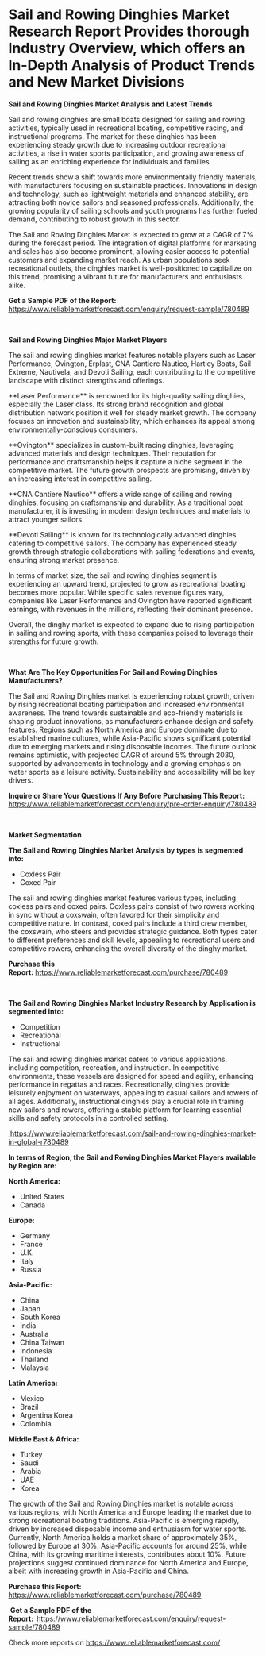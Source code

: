 <p><h1>Sail and Rowing Dinghies Market Research Report Provides thorough Industry Overview, which offers an In-Depth Analysis of Product Trends and New Market Divisions</h1></p><p><strong>Sail and Rowing Dinghies Market Analysis and Latest Trends</strong></p>
<p><p>Sail and rowing dinghies are small boats designed for sailing and rowing activities, typically used in recreational boating, competitive racing, and instructional programs. The market for these dinghies has been experiencing steady growth due to increasing outdoor recreational activities, a rise in water sports participation, and growing awareness of sailing as an enriching experience for individuals and families. </p><p>Recent trends show a shift towards more environmentally friendly materials, with manufacturers focusing on sustainable practices. Innovations in design and technology, such as lightweight materials and enhanced stability, are attracting both novice sailors and seasoned professionals. Additionally, the growing popularity of sailing schools and youth programs has further fueled demand, contributing to robust growth in this sector. </p><p>The Sail and Rowing Dinghies Market is expected to grow at a CAGR of 7% during the forecast period. The integration of digital platforms for marketing and sales has also become prominent, allowing easier access to potential customers and expanding market reach. As urban populations seek recreational outlets, the dinghies market is well-positioned to capitalize on this trend, promising a vibrant future for manufacturers and enthusiasts alike.</p></p>
<p><strong>Get a Sample PDF of the Report:&nbsp;</strong> <a href="https://www.reliablemarketforecast.com/enquiry/request-sample/780489?utm_campaign=2603&utm_medium=2&utm_source=Github&utm_content=ia&utm_term=26032025&utm_id=sail-and-rowing-dinghies">https://www.reliablemarketforecast.com/enquiry/request-sample/780489</a></p>
<p>&nbsp;</p>
<p><strong>Sail and Rowing Dinghies Major Market Players</strong></p>
<p><p>The sail and rowing dinghies market features notable players such as Laser Performance, Ovington, Erplast, CNA Cantiere Nautico, Hartley Boats, Sail Extreme, Nautivela, and Devoti Sailing, each contributing to the competitive landscape with distinct strengths and offerings.</p><p>**Laser Performance** is renowned for its high-quality sailing dinghies, especially the Laser class. Its strong brand recognition and global distribution network position it well for steady market growth. The company focuses on innovation and sustainability, which enhances its appeal among environmentally-conscious consumers.</p><p>**Ovington** specializes in custom-built racing dinghies, leveraging advanced materials and design techniques. Their reputation for performance and craftsmanship helps it capture a niche segment in the competitive market. The future growth prospects are promising, driven by an increasing interest in competitive sailing.</p><p>**CNA Cantiere Nautico** offers a wide range of sailing and rowing dinghies, focusing on craftsmanship and durability. As a traditional boat manufacturer, it is investing in modern design techniques and materials to attract younger sailors.</p><p>**Devoti Sailing** is known for its technologically advanced dinghies catering to competitive sailors. The company has experienced steady growth through strategic collaborations with sailing federations and events, ensuring strong market presence.</p><p>In terms of market size, the sail and rowing dinghies segment is experiencing an upward trend, projected to grow as recreational boating becomes more popular. While specific sales revenue figures vary, companies like Laser Performance and Ovington have reported significant earnings, with revenues in the millions, reflecting their dominant presence.</p><p>Overall, the dinghy market is expected to expand due to rising participation in sailing and rowing sports, with these companies poised to leverage their strengths for future growth.</p></p>
<p>&nbsp;</p>
<p><strong>What Are The Key Opportunities For Sail and Rowing Dinghies Manufacturers?</strong></p>
<p><p>The Sail and Rowing Dinghies market is experiencing robust growth, driven by rising recreational boating participation and increased environmental awareness. The trend towards sustainable and eco-friendly materials is shaping product innovations, as manufacturers enhance design and safety features. Regions such as North America and Europe dominate due to established marine cultures, while Asia-Pacific shows significant potential due to emerging markets and rising disposable incomes. The future outlook remains optimistic, with projected CAGR of around 5% through 2030, supported by advancements in technology and a growing emphasis on water sports as a leisure activity. Sustainability and accessibility will be key drivers.</p></p>
<p><strong>Inquire or Share Your Questions If Any Before Purchasing This Report:</strong> <a href="https://www.reliablemarketforecast.com/enquiry/pre-order-enquiry/780489?utm_campaign=2603&utm_medium=2&utm_source=Github&utm_content=ia&utm_term=26032025&utm_id=sail-and-rowing-dinghies">https://www.reliablemarketforecast.com/enquiry/pre-order-enquiry/780489</a></p>
<p>&nbsp;</p>
<p><strong>Market Segmentation</strong></p>
<p><strong>The Sail and Rowing Dinghies Market Analysis by types is segmented into:</strong></p>
<p><ul><li>Coxless Pair</li><li>Coxed Pair</li></ul></p>
<p><p>The sail and rowing dinghies market features various types, including coxless pairs and coxed pairs. Coxless pairs consist of two rowers working in sync without a coxswain, often favored for their simplicity and competitive nature. In contrast, coxed pairs include a third crew member, the coxswain, who steers and provides strategic guidance. Both types cater to different preferences and skill levels, appealing to recreational users and competitive rowers, enhancing the overall diversity of the dinghy market.</p></p>
<p><strong>Purchase this Report:&nbsp;</strong><a href="https://www.reliablemarketforecast.com/purchase/780489?utm_campaign=2603&utm_medium=2&utm_source=Github&utm_content=ia&utm_term=26032025&utm_id=sail-and-rowing-dinghies">https://www.reliablemarketforecast.com/purchase/780489</a></p>
<p>&nbsp;</p>
<p><strong>The Sail and Rowing Dinghies Market Industry Research by Application is segmented into:</strong></p>
<p><ul><li>Competition</li><li>Recreational</li><li>Instructional</li></ul></p>
<p><p>The sail and rowing dinghies market caters to various applications, including competition, recreation, and instruction. In competitive environments, these vessels are designed for speed and agility, enhancing performance in regattas and races. Recreationally, dinghies provide leisurely enjoyment on waterways, appealing to casual sailors and rowers of all ages. Additionally, instructional dinghies play a crucial role in training new sailors and rowers, offering a stable platform for learning essential skills and safety protocols in a controlled setting.</p></p>
<p><a href="https://www.reliablemarketforecast.com/sail-and-rowing-dinghies-market-in-global-r780489?utm_campaign=2603&utm_medium=2&utm_source=Github&utm_content=ia&utm_term=26032025&utm_id=sail-and-rowing-dinghies">&nbsp;https://www.reliablemarketforecast.com/sail-and-rowing-dinghies-market-in-global-r780489</a></p>
<p><strong>In terms of Region, the Sail and Rowing Dinghies Market Players available by Region are:</strong></p>
<p>
    <p> <strong> North America: </strong>
        <ul>
            <li>United States</li>
            <li>Canada</li>
        </ul>
        </p> 
    <p> <strong> Europe: </strong>
        <ul>
            <li>Germany</li>
            <li>France</li>
            <li>U.K.</li>
            <li>Italy</li>
            <li>Russia</li>
        </ul>
        </p> 
    <p> <strong> Asia-Pacific: </strong>
        <ul>
            <li>China</li>
            <li>Japan</li>
            <li>South Korea</li>
            <li>India</li>
            <li>Australia</li>
            <li>China Taiwan</li>
            <li>Indonesia</li>
            <li>Thailand</li>
            <li>Malaysia</li>
        </ul>
        </p> 
    <p> <strong> Latin America: </strong>
        <ul>
            <li>Mexico</li>
            <li>Brazil</li>
            <li>Argentina Korea</li>
            <li>Colombia</li>
        </ul>
        </p> 
    <p> <strong> Middle East & Africa: </strong>
        <ul>
            <li>Turkey</li>
            <li>Saudi</li>
            <li>Arabia</li>
            <li>UAE</li>
            <li>Korea</li>
        </ul>
    </p>
    </p>
<p><p>The growth of the Sail and Rowing Dinghies market is notable across various regions, with North America and Europe leading the market due to strong recreational boating traditions. Asia-Pacific is emerging rapidly, driven by increased disposable income and enthusiasm for water sports. Currently, North America holds a market share of approximately 35%, followed by Europe at 30%. Asia-Pacific accounts for around 25%, while China, with its growing maritime interests, contributes about 10%. Future projections suggest continued dominance for North America and Europe, albeit with increasing growth in Asia-Pacific and China.</p></p>
<p><strong>Purchase this Report: </strong><a href="https://www.reliablemarketforecast.com/purchase/780489?utm_campaign=2603&utm_medium=2&utm_source=Github&utm_content=ia&utm_term=26032025&utm_id=sail-and-rowing-dinghies">https://www.reliablemarketforecast.com/purchase/780489</a></p>
<p>&nbsp;<strong>Get a Sample PDF of the Report:&nbsp;&nbsp;</strong><a href="https://www.reliablemarketforecast.com/enquiry/request-sample/780489?utm_campaign=2603&utm_medium=2&utm_source=Github&utm_content=ia&utm_term=26032025&utm_id=sail-and-rowing-dinghies">https://www.reliablemarketforecast.com/enquiry/request-sample/780489</a></p>
<p><strong></strong></p>
<p>Check more reports on <a href="https://www.reliablemarketforecast.com/?utm_campaign=2603&utm_medium=2&utm_source=Github&utm_content=ia&utm_term=26032025&utm_id=sail-and-rowing-dinghies">https://www.reliablemarketforecast.com/</a></p>